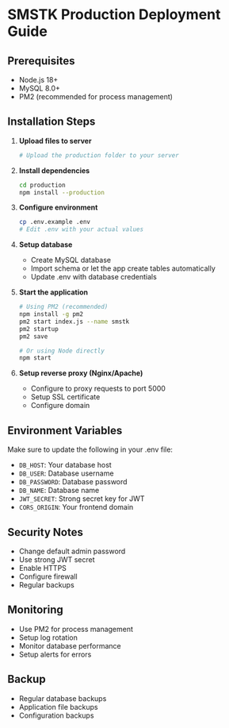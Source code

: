 # SMSTK Production Deployment Guide

## Prerequisites
- Node.js 18+
- MySQL 8.0+
- PM2 (recommended for process management)

## Installation Steps

1. **Upload files to server**
   ```bash
   # Upload the production folder to your server
   ```

2. **Install dependencies**
   ```bash
   cd production
   npm install --production
   ```

3. **Configure environment**
   ```bash
   cp .env.example .env
   # Edit .env with your actual values
   ```

4. **Setup database**
   - Create MySQL database
   - Import schema or let the app create tables automatically
   - Update .env with database credentials

5. **Start the application**
   ```bash
   # Using PM2 (recommended)
   npm install -g pm2
   pm2 start index.js --name smstk
   pm2 startup
   pm2 save
   
   # Or using Node directly
   npm start
   ```

6. **Setup reverse proxy (Nginx/Apache)**
   - Configure to proxy requests to port 5000
   - Setup SSL certificate
   - Configure domain

## Environment Variables

Make sure to update the following in your .env file:
- `DB_HOST`: Your database host
- `DB_USER`: Database username
- `DB_PASSWORD`: Database password
- `DB_NAME`: Database name
- `JWT_SECRET`: Strong secret key for JWT
- `CORS_ORIGIN`: Your frontend domain

## Security Notes
- Change default admin password
- Use strong JWT secret
- Enable HTTPS
- Configure firewall
- Regular backups

## Monitoring
- Use PM2 for process management
- Setup log rotation
- Monitor database performance
- Setup alerts for errors

## Backup
- Regular database backups
- Application file backups
- Configuration backups
